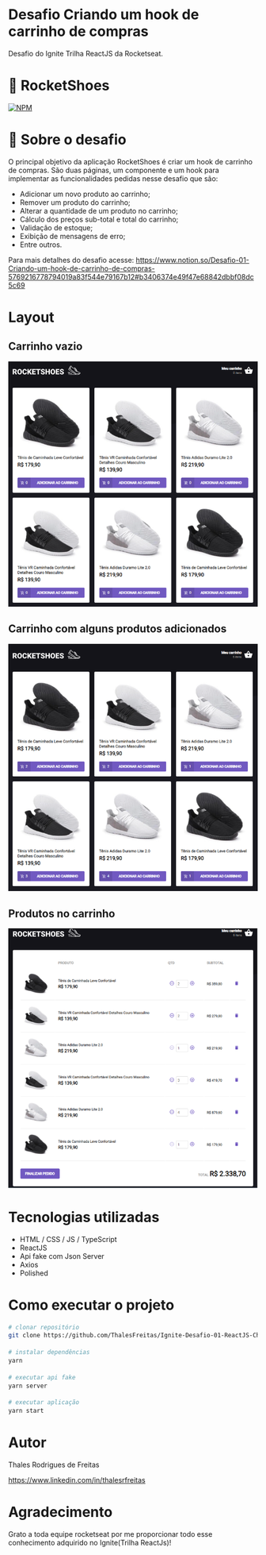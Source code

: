
# Desafio Criando um hook de carrinho de compras
Desafio do Ignite Trilha ReactJS da Rocketseat.

 # 👞 RocketShoes
[![NPM](https://img.shields.io/npm/l/react)](https://github.com/ThalesFreitas/Ignite-Desafio-01-ReactJS-Chapter-II/blob/master/LICENSE) 

# 🚀 Sobre o desafio
O principal objetivo da aplicação RocketShoes é criar um hook de carrinho de compras. São duas páginas, um componente e um hook 
para implementar as funcionalidades pedidas nesse desafio que são:

- Adicionar um novo produto ao carrinho;
- Remover um produto do carrinho;
- Alterar a quantidade de um produto no carrinho;
- Cálculo dos preços sub-total e total do carrinho;
- Validação de estoque;
- Exibição de mensagens de erro;
- Entre outros.

Para mais detalhes do desafio acesse: https://www.notion.so/Desafio-01-Criando-um-hook-de-carrinho-de-compras-5769216778794019a83f544e79167b12#b3406374e49f47e68842dbbf08dc5c69

# Layout

## Carrinho vazio

![Carrinho Vazio](https://github.com/ThalesFreitas/Ignite-Desafio-01-ReactJS-Chapter-II/blob/master/assets/img1.png)

## Carrinho com alguns produtos adicionados

![Carrinho Cheio](https://github.com/ThalesFreitas/Ignite-Desafio-01-ReactJS-Chapter-II/blob/master/assets/img2.png)

## Produtos no carrinho

![Total de produtos](https://github.com/ThalesFreitas/Ignite-Desafio-01-ReactJS-Chapter-II/blob/master/assets/img3.png)


# Tecnologias utilizadas
- HTML / CSS / JS / TypeScript
- ReactJS
- Api fake com Json Server
- Axios
- Polished

# Como executar o projeto

```bash
# clonar repositório
git clone https://github.com/ThalesFreitas/Ignite-Desafio-01-ReactJS-Chapter-II

# instalar dependências
yarn

# executar api fake
yarn server

# executar aplicação
yarn start

```

# Autor

Thales Rodrigues de Freitas

https://www.linkedin.com/in/thalesrfreitas

# Agradecimento
Grato a toda equipe rocketseat por me proporcionar todo esse conhecimento adquirido no Ignite(Trilha ReactJs)!
